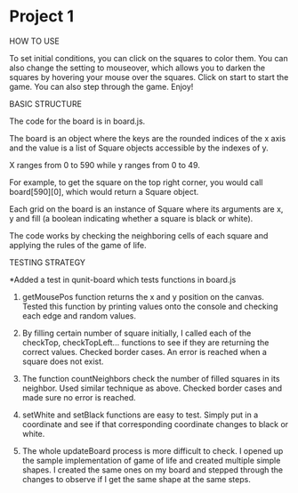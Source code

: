 Project 1
=====

HOW TO USE

To set initial conditions, you can click on the squares to color them. You can also change the setting to mouseover, which allows you to darken the squares by hovering your mouse over the squares.
Click on start to start the game. You can also step through the game.
Enjoy!

BASIC STRUCTURE

The code for the board is in board.js. 

The board is an object where the keys are the rounded indices of the x axis and the value is a list of Square objects accessible by the indexes of y.

X ranges from 0 to 590 while y ranges from 0 to 49. 

For example, to get the square on the top right corner, you would call board[590][0], which would return a Square object. 

Each grid on the board is an instance of Square where its arguments are x, y and fill (a boolean indicating whether a square is black or white). 

The code works by checking the neighboring cells of each square and applying the rules of the game of life.

TESTING STRATEGY

*Added a test in qunit-board which tests functions in board.js

1. getMousePos function returns the x and y position on the canvas. Tested this function by printing values onto the console and checking each edge and random values.

2. By filling certain number of square initially, I called each of the checkTop, checkTopLeft... functions to see if they are returning the correct values. Checked border cases. An error is reached when a square does not exist.

3. The function countNeighbors check the number of filled squares in its neighbor. Used similar technique as above. Checked border cases and made sure no error is reached.

4. setWhite and setBlack functions are easy to test. Simply put in a coordinate and see if that corresponding coordinate changes to black or white.

5. The whole updateBoard process is more difficult to check. I opened up the sample implementation of game of life and created multiple simple shapes. I created the same ones on my board and stepped through the changes to observe if I get the same shape at the same steps. 

